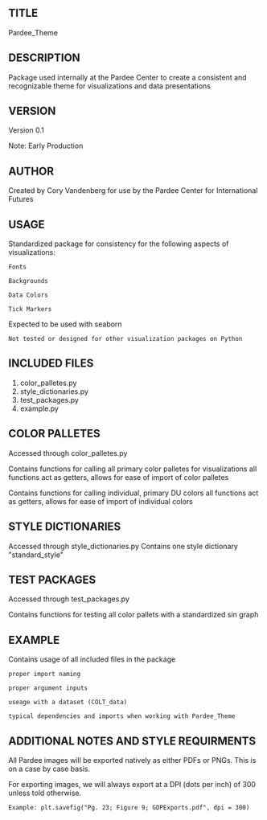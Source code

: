 
TITLE
----
Pardee_Theme

DESCRIPTION
----
Package used internally at the Pardee Center to create a consistent and recognizable theme for visualizations and data presentations

VERSION
----
Version 0.1

Note: Early Production

AUTHOR
----
Created by Cory Vandenberg for use by the Pardee Center for International Futures

USAGE
----
Standardized package for consistency for the following aspects of visualizations:
	
	Fonts
	
	Backgrounds
	
	Data Colors
	
	Tick Markers
Expected to be used with seaborn
	
	Not tested or designed for other visualization packages on Python

INCLUDED FILES
----
1. color_palletes.py
2. style_dictionaries.py
3. test_packages.py
4. example.py

COLOR PALLETES
----
Accessed through color_palletes.py

Contains functions for calling all primary color palletes for visualizations
	all functions act as getters, allows for ease of import of color palletes

Contains functions for calling individual, primary DU colors
	all functions act as getters, allows for ease of import of individual colors

STYLE DICTIONARIES
----
Accessed through style_dictionaries.py
Contains one style dictionary "standard_style"

TEST PACKAGES
----
Accessed through test_packages.py

Contains functions for testing all color pallets with a standardized sin graph


EXAMPLE
----
Contains usage of all included files in the package
	
	proper import naming
	
	proper argument inputs
	
	useage with a dataset (COLT_data)
	
	typical dependencies and imports when working with Pardee_Theme

ADDITIONAL NOTES AND STYLE REQUIRMENTS
----
All Pardee images will be exported natively as either PDFs or PNGs. This is on a case by case basis.

For exporting images, we will always export at a DPI (dots per inch) of 300 unless told otherwise.
	
	Example: plt.savefig("Pg. 23; Figure 9; GDPExports.pdf", dpi = 300)



